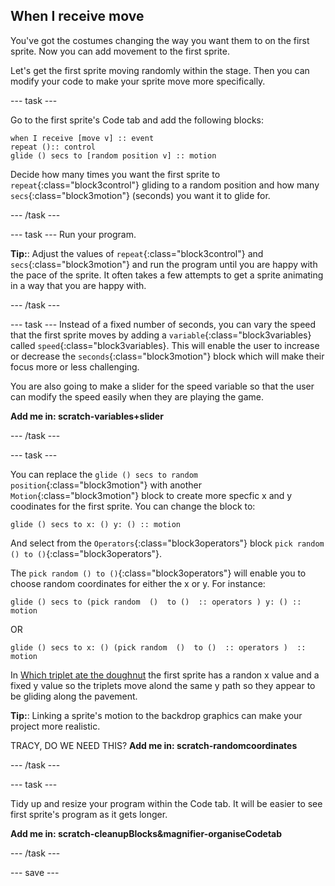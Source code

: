 ## When I receive move
You've got the costumes changing the way you want them to on the first sprite. Now you can add movement to the first sprite.

Let's get the first sprite moving randomly within the stage. Then you can modify your code to make your sprite move more specifically.

--- task ---

Go to the first sprite's Code tab and add the following blocks:

```blocks3
when I receive [move v] :: event
repeat ():: control
glide () secs to [random position v] :: motion
```

Decide how many times you want the first sprite to `repeat`{:class="block3control"} gliding to a random position and how many `secs`{:class="block3motion"} (seconds) you want it to glide for.

--- /task ---

--- task ---
Run your program.

**Tip:**: Adjust the values of `repeat`{:class="block3control"} and `secs`{:class="block3motion"} and run the program until you are happy with the pace of the sprite. It often takes a few attempts to get a sprite animating in a way that you are happy with.

--- /task ---

--- task ---
Instead of a fixed number of seconds, you can vary the speed that the first sprite moves by adding a `variable`{:class="block3variables} called `speed`{:class="block3variables}. This will enable the user to increase or decrease the `seconds`{:class="block3motion"} block which will make their focus more or less  challenging.

You are also going to make a slider for the speed variable so that the user can modify the speed easily when they are playing the game.

**Add me in: scratch-variables+slider**

--- /task ---

--- task ---

You can replace the `glide () secs to random position`{:class="block3motion"} with another `Motion`{:class="block3motion"} block to create more specfic x and y coodinates for the first sprite. You can change the block to:
```blocks3
glide () secs to x: () y: () :: motion
```
And select from the `Operators`{:class="block3operators"} block `pick random () to ()`{:class="block3operators"}.

The `pick random () to ()`{:class="block3operators"} will enable you to choose random coordinates for either the x or y. For instance:

```blocks3
glide () secs to (pick random  ()  to ()  :: operators ) y: () :: motion
```
OR
```blocks3
glide () secs to x: () (pick random  ()  to ()  :: operators )  :: motion
```
In [Which triplet ate the doughnut](https://scratch.mit.edu/projects/411558897/editor/) the first sprite has a randon x  value and a fixed y value so the triplets move alond  the same y path so they appear to be gliding along the pavement.

**Tip:**: Linking a sprite's motion to the backdrop graphics can make your project more realistic.

TRACY, DO WE NEED THIS?
**Add me in: scratch-randomcoordinates**

--- /task ---

--- task ---

Tidy up and resize your program within the Code tab. It will be easier to see first sprite's program as it gets longer.

**Add me in: scratch-cleanupBlocks&magnifier-organiseCodetab**

--- /task ---

--- save ---
